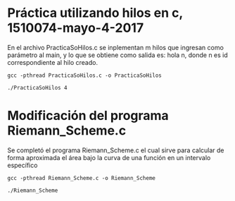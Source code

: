 # Práctica utilizando hilos en c, 1510074-mayo-4-2017

En el archivo PracticaSoHilos.c se inplementan m hilos que ingresan como
parámetro al main, y lo que se obtiene como salida es: hola n, donde n es 
id correspondiente al hilo creado.

```
gcc -pthread PracticaSoHilos.c -o PracticaSoHilos
```
```
./PracticaSoHilos 4
```

# Modificación del programa Riemann_Scheme.c
Se completó el programa Riemann_Scheme.c el cual sirve para calcular de
forma aproximada el área bajo la curva de una función en un intervalo
específico

```
gcc -pthread Riemann_Scheme.c -o Riemann_Scheme
```
```
./Riemann_Scheme
```
